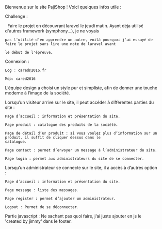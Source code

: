 
Bienvenue sur le site PajiShop ! 
Voici quelques infos utile :

  Challenge :
  
    
    Faire le projet en découvrant laravel le jeudi matin. Ayant déja utilisé d'autres framework (symphony...), je ne voyais
    
    pas l'utilité d'en apprendre un autre, voilà pourquoi j'ai essayé de faire le projet sans lire une note de laravel avant
    
    le début de l'épreuve.
    
    
  Connexion :

    Log : cared@2016.fr

    Mdp: cared2016


  L’équipe design a choisi un style pur et simpliste, afin de donner une touche moderne à l’image de la société. 
  
  Lorsqu’un visiteur arrive sur le site, il peut accéder à différentes parties du site : 
  
    Page d’accueil : information et présentation du site.
    
    Page produit : catalogue des produits de la société. 
    
    Page de détail d’un produit : si vous voulez plus d’information sur un produit, il suffit de cliquer dessus dans le  
    catalogue.
    
    Page contact : permet d’envoyer un message à l’administrateur du site.
    
    Page login : permet aux administrateurs du site de se connecter. 
    
  Lorsqu’un administrateur se connecte sur le site, il a accès à d’autres option :
  
    Page d’accueil : information et présentation du site.
    
    Page message : liste des messages.
    
    Page register : permet d’ajouter un administrateur.
    
    Logout : Permet de se déconnecter. 
    
 Partie javascript : Ne sachant pas quoi faire, j'ai juste ajouter en js le 'created by jimmy' dans le footer.



